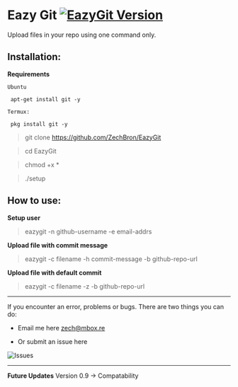 # Eazy Git [![EazyGit Version](https://img.shields.io/badge/version-0.8-blue)](https://github.com/ZechBron)

Upload files in your repo using one command only.

## Installation:

__Requirements__

```
Ubuntu

 apt-get install git -y

Termux:

 pkg install git -y
```

> git clone https://github.com/ZechBron/EazyGit

> cd EazyGit

> chmod +x *

> ./setup

## How to use:
__Setup user__

> eazygit -n github-username -e email-addrs


__Upload file with commit message__

> eazygit -c filename -h commit-message -b github-repo-url

__Upload file with default commit__

> eazygit -c filename -z -b github-repo-url

---

If you encounter an error, problems or bugs.
There are two things you can do:
- Email me here zech@mbox.re

- Or submit an issue here

![Issues](https://github.com/ZechBron/EazyGit/issues/new)

---

__Future Updates__
Version 0.9 -> Compatability
